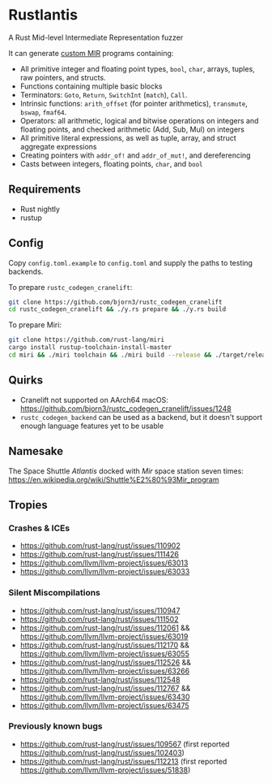 # Rustlantis
A Rust Mid-level Intermediate Representation fuzzer

It can generate [custom MIR](https://doc.rust-lang.org/std/intrinsics/mir/index.html) programs containing:
- All primitive integer and floating point types, `bool`, `char`, arrays,
tuples, raw pointers, and structs.
- Functions containing multiple basic blocks
- Terminators: `Goto`, `Return`, `SwitchInt` (`match`), `Call`.
- Intrinsic functions: `arith_offset` (for pointer arithmetics), `transmute`,
`bswap`, `fmaf64`.
- Operators: all arithmetic, logical and bitwise operations on integers
and floating points, and checked arithmetic (Add, Sub, Mul) on integers
- All primitive literal expressions, as well as tuple, array, and struct
aggregate expressions
- Creating pointers with `addr_of!` and `addr_of_mut!`, and dereferencing
- Casts between integers, floating points, `char`, and `bool`

## Requirements
- Rust nightly
- rustup

## Config
Copy `config.toml.example` to `config.toml` and supply the paths to testing backends.

To prepare `rustc_codegen_cranelift`:
```bash
git clone https://github.com/bjorn3/rustc_codegen_cranelift
cd rustc_codegen_cranelift && ./y.rs prepare && ./y.rs build
```

To prepare Miri:
```bash
git clone https://github.com/rust-lang/miri
cargo install rustup-toolchain-install-master
cd miri && ./miri toolchain && ./miri build --release && ./target/release/cargo-miri miri setup
```

## Quirks
- Cranelift not supported on AArch64 macOS: https://github.com/bjorn3/rustc_codegen_cranelift/issues/1248
- `rustc_codegen_backend` can be used as a backend, but it doesn't support enough language features yet to be usable

## Namesake
The Space Shuttle *Atlantis* docked with *Mir* space station seven times: https://en.wikipedia.org/wiki/Shuttle%E2%80%93Mir_program

## Tropies

### Crashes & ICEs
- https://github.com/rust-lang/rust/issues/110902
- https://github.com/rust-lang/rust/issues/111426
- https://github.com/llvm/llvm-project/issues/63013
- https://github.com/llvm/llvm-project/issues/63033

### Silent Miscompilations
- https://github.com/rust-lang/rust/issues/110947
- https://github.com/rust-lang/rust/issues/111502
- https://github.com/rust-lang/rust/issues/112061 && https://github.com/llvm/llvm-project/issues/63019
- https://github.com/rust-lang/rust/issues/112170 && https://github.com/llvm/llvm-project/issues/63055
- https://github.com/rust-lang/rust/issues/112526 && https://github.com/llvm/llvm-project/issues/63266
- https://github.com/rust-lang/rust/issues/112548
- https://github.com/rust-lang/rust/issues/112767 && https://github.com/llvm/llvm-project/issues/63430
- https://github.com/llvm/llvm-project/issues/63475

### Previously known bugs
- https://github.com/rust-lang/rust/issues/109567 (first reported https://github.com/rust-lang/rust/issues/102403)
- https://github.com/rust-lang/rust/issues/112213 (first reported https://github.com/llvm/llvm-project/issues/51838)